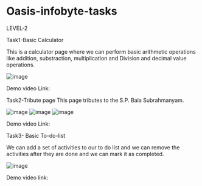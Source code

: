 # Oasis-infobyte-tasks

LEVEL-2

Task1-Basic Calculator

This is a calculator page where we can perform basic arithmetic operations like addition, substraction, multiplication and Division and decimal value operations.

![image](https://www.linkpicture.com/q/Screenshot-10_13.png)

Demo video Link:





Task2-Tribute page
This page tributes to the S.P. Bala Subrahmanyam.

![image](https://www.linkpicture.com/q/tribute-1_1.jpg)
![image](https://www.linkpicture.com/q/tribute-2_1.jpg)
![image](https://www.linkpicture.com/q/tribute-3_1.jpg)


Demo video Link:





Task3- Basic To-do-list

We can add a set of activities to our to do list and we can remove the activities after they are done and we can mark it as completed.

![image](https://www.linkpicture.com/q/Screenshot-8_17.png)

Demo video link:
